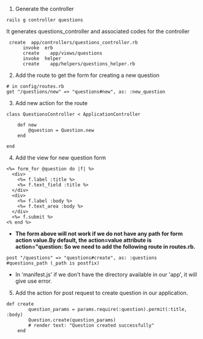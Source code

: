 1. Generate the controller
```
rails g controller questions
```
It generates questions_controller and associated codes for the controller
```
 create  app/controllers/questions_controller.rb
      invoke  erb
      create    app/views/questions
      invoke  helper
      create    app/helpers/questions_helper.rb
```

2. Add the route to get the form for creating a new question
```
# in config/routes.rb
get "/questions/new" => "questions#new", as: :new_question
```

3. Add new action for the route
```
class QuestionsController < ApplicationController
    
    def new
        @question = Question.new
    end

end
```

4. Add the view for new question form
```
<%= form_for @question do |f| %>
  <div>
    <%= f.label :title %>
    <%= f.text_field :title %>
  </div>
  <div>
    <%= f.label :body %>
    <%= f.text_area :body %>
  </div>
  <%= f.submit %>
<% end %>
```

* <b>The form above will not work if we do not have any path for form action value.By default, the action=value attribute is action="question:
So we need to add the following route in routes.rb.</b>
```
post "/questions" => "questions#create", as: :questions #questions_path (_path is postfix)
```

* In 'manifest.js' if we don't have the directory available in our 'app', it will give use error.

5. Add the action for post request to create question in our application.
```
def create
        question_params = params.require(:question).permit(:title, :body)
        Question.create(question_params)
        # render text: "Question created successfully"
    end
```